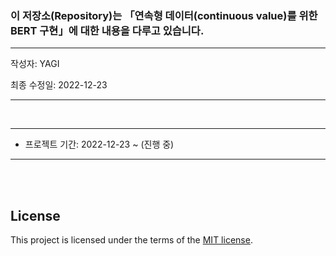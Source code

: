 ### 이 저장소(Repository)는 「연속형 데이터(continuous value)를 위한 BERT 구현」에 대한 내용을 다루고 있습니다.

***
작성자: YAGI<br>

최종 수정일: 2022-12-23
***

<br>

***
+ 프로젝트 기간: 2022-12-23 ~ (진행 중)
***

<br><br>

## License
This project is licensed under the terms of the [MIT license](https://github.com/YAGI0423/continuousBERT/blob/main/LICENSE).